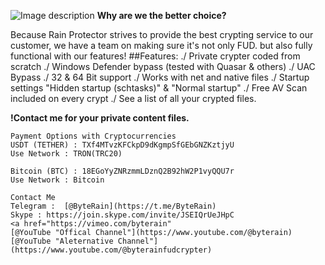 ![Image description](https://i.im.ge/2023/03/05/76Mgi4.Rain-Protector.png)
<b> Why are we the better choice?</b> 

Because Rain Protector strives to provide the best crypting service
to our customer, we have a team on making sure it's not only FUD.
but also fully functional with our features!
##Features:
./ Private crypter coded from scratch
./ Windows Defender bypass (tested with Quasar & others)
./ UAC Bypass
./ 32 & 64 Bit support
./ Works with net and native files
./ Startup settings "Hidden startup (schtasks)" & "Normal startup"
./ Free AV Scan included on every crypt
./ See a list of all your crypted files.

   <b> !Contact me for your private content files.</b> 

    Payment Options with Cryptocurrencies
    USDT (TETHER) : TXf4MTvzKFCkpD9dKgmpSfGEbGNZKztjyU
    Use Network : TRON(TRC20)
   
    Bitcoin (BTC) : 18EGoYyZNRzmmLDznQ2B92hW2P1vyQQU7r
    Use Network : Bitcoin

    Contact Me
    Telegram :  [@ByteRain](https://t.me/ByteRain)
    Skype : https://join.skype.com/invite/JSEIQrUeJHpC
    <a href="https://vimeo.com/byterain"
    [@YouTube "Offical Channel"](https://www.youtube.com/@byterain)
    [@YouTube "Aleternative Channel"](https://www.youtube.com/@byterainfudcrypter)
